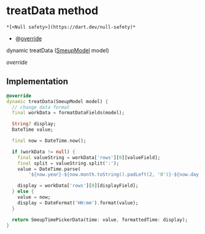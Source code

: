 


# treatData method




    *[<Null safety>](https://dart.dev/null-safety)*



- @[override](https://api.flutter.dev/flutter/dart-core/override-constant.html)

dynamic treatData
([SmeupModel](../../smeup_models_widgets_smeup_model/SmeupModel-class.md) model)

_override_






## Implementation

```dart
@override
dynamic treatData(SmeupModel model) {
  // change data format
  final workData = formatDataFields(model);

  String? display;
  DateTime value;

  final now = DateTime.now();

  if (workData != null) {
    final valueString = workData['rows'][0][valueField];
    final split = valueString.split(':');
    value = DateTime.parse(
        '${now.year}-${now.month.toString().padLeft(2, '0')}-${now.day.toString().padLeft(2, '0')} ${split[0]}:${split[1]}:00');

    display = workData['rows'][0][displayField];
  } else {
    value = now;
    display = DateFormat('HH:mm').format(value);
  }

  return SmeupTimePickerData(time: value, formattedTime: display);
}
```







